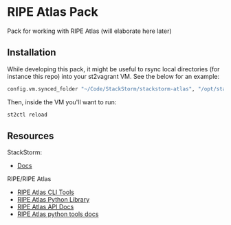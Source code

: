 # RIPE Atlas Pack

Pack for working with RIPE Atlas (will elaborate here later)

## Installation

While developing this pack, it might be useful to rsync local directories (for instance this repo) into your st2vagrant VM. See the below for an example:

```bash
config.vm.synced_folder "~/Code/StackStorm/stackstorm-atlas", "/opt/stackstorm/packs/atlas", type: "rsync", rsync__exclude: [".git/", "virtualenv"]
```

Then, inside the VM you'll want to run:

```bash
st2ctl reload
```


## Resources

StackStorm:

- [Docs](https://docs.stackstorm.com/)

RIPE/RIPE Atlas

- [RIPE Atlas CLI Tools](https://github.com/RIPE-NCC/ripe-atlas-tools)
- [RIPE Atlas Python Library](https://github.com/RIPE-NCC/ripe-atlas-cousteau)
- [RIPE Atlas API Docs](https://atlas.ripe.net/docs/api/v2/manual/)
- [RIPE Atlas python tools docs](https://ripe-atlas-cousteau.readthedocs.io/en/latest/)

